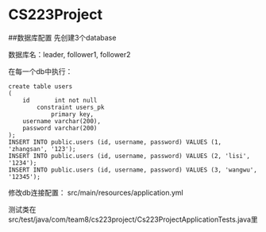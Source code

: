 # CS223Project

##数据库配置
先创建3个database

数据库名：leader, follower1, follower2

在每一个db中执行：
```
create table users
(
    id       int not null
        constraint users_pk
            primary key,
    username varchar(200),
    password varchar(200)
);
INSERT INTO public.users (id, username, password) VALUES (1, 'zhangsan', '123');
INSERT INTO public.users (id, username, password) VALUES (2, 'lisi', '1234');
INSERT INTO public.users (id, username, password) VALUES (3, 'wangwu', '12345');
```

修改db连接配置：
src/main/resources/application.yml

测试类在src/test/java/com/team8/cs223project/Cs223ProjectApplicationTests.java里


